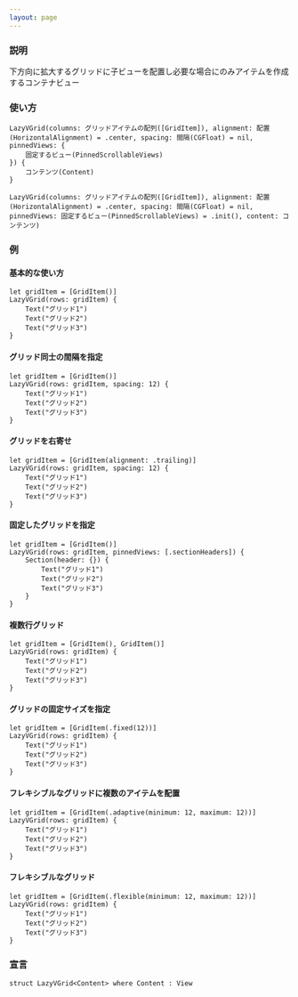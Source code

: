 ```yaml
---
layout: page
---
```


### 説明

下方向に拡大するグリッドに子ビューを配置し必要な場合にのみアイテムを作成するコンテナビュー

### 使い方

    LazyVGrid(columns: グリッドアイテムの配列([GridItem]), alignment: 配置(HorizontalAlignment) = .center, spacing: 間隔(CGFloat) = nil, pinnedViews: {
        固定するビュー(PinnedScrollableViews)
    }) {
        コンテンツ(Content)
    }

    LazyVGrid(columns: グリッドアイテムの配列([GridItem]), alignment: 配置(HorizontalAlignment) = .center, spacing: 間隔(CGFloat) = nil, pinnedViews: 固定するビュー(PinnedScrollableViews) = .init(), content: コンテンツ)

### 例

#### 基本的な使い方

    let gridItem = [GridItem()]
    LazyVGrid(rows: gridItem) {
        Text("グリッド1")
        Text("グリッド2")
        Text("グリッド3")
    }

#### グリッド同士の間隔を指定

    let gridItem = [GridItem()]
    LazyVGrid(rows: gridItem, spacing: 12) {
        Text("グリッド1")
        Text("グリッド2")
        Text("グリッド3")
    }

#### グリッドを右寄せ

    let gridItem = [GridItem(alignment: .trailing)]
    LazyVGrid(rows: gridItem, spacing: 12) {
        Text("グリッド1")
        Text("グリッド2")
        Text("グリッド3")
    }

#### 固定したグリッドを指定

    let gridItem = [GridItem()]
    LazyVGrid(rows: gridItem, pinnedViews: [.sectionHeaders]) {
        Section(header: {}) {
            Text("グリッド1")
            Text("グリッド2")
            Text("グリッド3")
        }
    }

#### 複数行グリッド

    let gridItem = [GridItem(), GridItem()]
    LazyVGrid(rows: gridItem) {
        Text("グリッド1")
        Text("グリッド2")
        Text("グリッド3")
    }

#### グリッドの固定サイズを指定

    let gridItem = [GridItem(.fixed(12))]
    LazyVGrid(rows: gridItem) {
        Text("グリッド1")
        Text("グリッド2")
        Text("グリッド3")
    }

#### フレキシブルなグリッドに複数のアイテムを配置

    let gridItem = [GridItem(.adaptive(minimum: 12, maximum: 12))]
    LazyVGrid(rows: gridItem) {
        Text("グリッド1")
        Text("グリッド2")
        Text("グリッド3")
    }

#### フレキシブルなグリッド

    let gridItem = [GridItem(.flexible(minimum: 12, maximum: 12))]
    LazyVGrid(rows: gridItem) {
        Text("グリッド1")
        Text("グリッド2")
        Text("グリッド3")
    }

### 宣言

    struct LazyVGrid<Content> where Content : View
